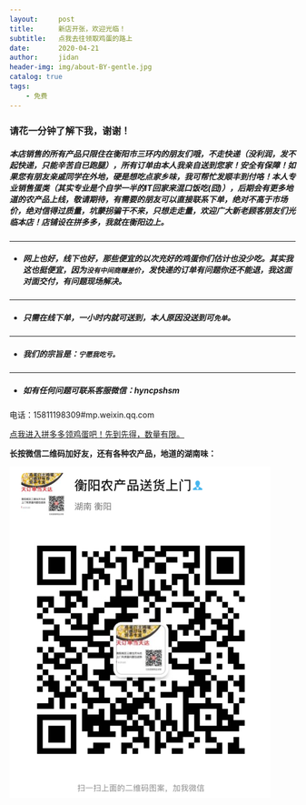 ```yaml
---
layout:     post
title:      新店开张，欢迎光临！
subtitle:   点我去往领取鸡蛋的路上
date:       2020-04-21
author:     jidan
header-img: img/about-BY-gentle.jpg
catalog: true
tags:
    - 免费
---
```

### 请花一分钟了解下我，谢谢！

#####   本店销售的所有产品只限住在衡阳市三环内的朋友们哦，不走快递（没利润，发不起快递，只能辛苦自已跑腿），所有订单由本人我亲自送到您家！安全有保障！如果您有朋友亲戚同学在外地，硬是想吃点家乡味，我可帮忙发顺丰到付咯！本人专业销售蛋类（其实专业是个自学一半的IT回家来混口饭吃(囧)），后期会有更多地道的农产品上线，敬请期待，有需要的朋友可以直接联系下单，绝对不高于市场价，绝对信得过质量，坑蒙拐骗干不来，只想走走量，欢迎广大新老顾客朋友们光临本店！店铺设在拼多多，我就在衡阳边上。  
--------
* ##### 网上也好，线下也好，那些便宜的以次充好的鸡蛋你们估计也没少吃。其实我这也挺便宜，因为`没有中间商赚差价`，发快递的订单有问题你还不能退，我这面对面交付，有问题现场解决。
--------
* ##### 只需在线下单，一小时内就可送到，本人原因没送到可`免单`。
-------
* ##### 我们的宗旨是：`宁愿我吃亏。`
-------
* ##### 如有任何问题可联系客服微信：hyncpshsm  
电话：15811198309#mp.weixin.qq.com  

[点我进入拼多多领鸡蛋吧！先到先得，数量有限。](https://mobile.yangkeduo.com/goods.html?_wv=41729&_wvx=10&goods_id=101523545663&page_from=0&share_uin=2VKF65ARD45NOUPSNG752YHELY_GEXDA&refer_share_id=s2g7km4hl1t79c4bnb7pwjasl1ujynqv&refer_share_uid=4270167021&refer_share_channel=qq#pushState)  

**长按微信二维码加好友，还有各种农产品，地道的湖南味：**

![](/img/wxmp.png)